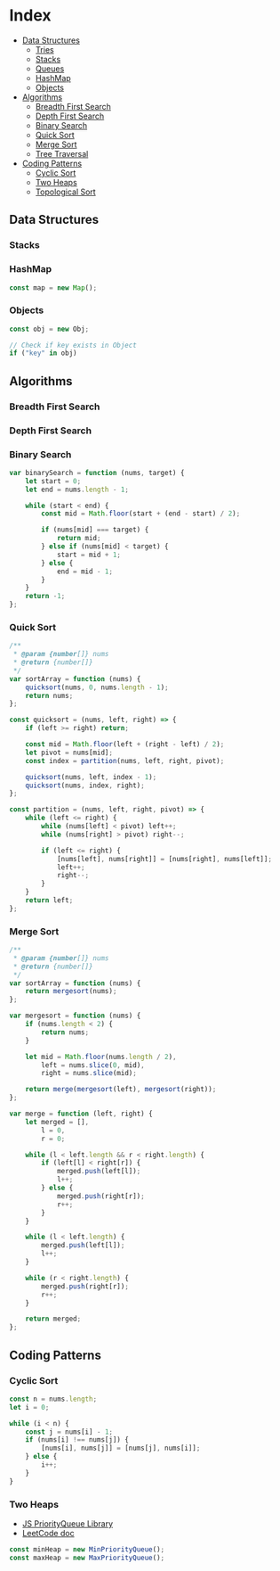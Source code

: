 # Index

-   [Data Structures](#data-structures)
    -   [Tries](#tries)
    -   [Stacks](#stacks)
    -   [Queues](#queues)
    -   [HashMap](#hashmap)
    -   [Objects](#objects)
-   [Algorithms](#algorithms)
    -   [Breadth First Search](#breadth-first-search)
    -   [Depth First Search](#depth-first-search)
    -   [Binary Search](#binary-search)
    -   [Quick Sort](#quick-sort)
    -   [Merge Sort](#merge-sort)
    -   [Tree Traversal](#tree-traversal)
-   [Coding Patterns](#coding-patterns)
    -   [Cyclic Sort](#cyclic-sort)
    -   [Two Heaps](#two-heaps)
    -   [Topological Sort](#topological-sort)

## Data Structures



### Stacks


### HashMap

```javascript
const map = new Map();
```

### Objects

```javascript
const obj = new Obj;

// Check if key exists in Object
if ("key" in obj)

```

## Algorithms

### Breadth First Search

### Depth First Search


### Binary Search

```javascript
var binarySearch = function (nums, target) {
    let start = 0;
    let end = nums.length - 1;

    while (start < end) {
        const mid = Math.floor(start + (end - start) / 2);

        if (nums[mid] === target) {
            return mid;
        } else if (nums[mid] < target) {
            start = mid + 1;
        } else {
            end = mid - 1;
        }
    }
    return -1;
};
```

### Quick Sort

```javascript
/**
 * @param {number[]} nums
 * @return {number[]}
 */
var sortArray = function (nums) {
    quicksort(nums, 0, nums.length - 1);
    return nums;
};

const quicksort = (nums, left, right) => {
    if (left >= right) return;

    const mid = Math.floor(left + (right - left) / 2);
    let pivot = nums[mid];
    const index = partition(nums, left, right, pivot);

    quicksort(nums, left, index - 1);
    quicksort(nums, index, right);
};

const partition = (nums, left, right, pivot) => {
    while (left <= right) {
        while (nums[left] < pivot) left++;
        while (nums[right] > pivot) right--;

        if (left <= right) {
            [nums[left], nums[right]] = [nums[right], nums[left]];
            left++;
            right--;
        }
    }
    return left;
};
```

### Merge Sort

```javascript
/**
 * @param {number[]} nums
 * @return {number[]}
 */
var sortArray = function (nums) {
    return mergesort(nums);
};

var mergesort = function (nums) {
    if (nums.length < 2) {
        return nums;
    }

    let mid = Math.floor(nums.length / 2),
        left = nums.slice(0, mid),
        right = nums.slice(mid);

    return merge(mergesort(left), mergesort(right));
};

var merge = function (left, right) {
    let merged = [],
        l = 0,
        r = 0;

    while (l < left.length && r < right.length) {
        if (left[l] < right[r]) {
            merged.push(left[l]);
            l++;
        } else {
            merged.push(right[r]);
            r++;
        }
    }

    while (l < left.length) {
        merged.push(left[l]);
        l++;
    }

    while (r < right.length) {
        merged.push(right[r]);
        r++;
    }

    return merged;
};
```


## Coding Patterns

### Cyclic Sort

```javascript
const n = nums.length;
let i = 0;

while (i < n) {
    const j = nums[i] - 1;
    if (nums[i] !== nums[j]) {
        [nums[i], nums[j]] = [nums[j], nums[i]];
    } else {
        i++;
    }
}
```



### Two Heaps

-   [JS PriorityQueue Library](https://github.com/datastructures-js/priority-queue/tree/v4.1.1)
-   [LeetCode doc](https://support.leetcode.com/hc/en-us/articles/360011833974-What-are-the-environments-for-the-programming-languages-)

```javascript
const minHeap = new MinPriorityQueue();
const maxHeap = new MaxPriorityQueue();
```


